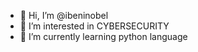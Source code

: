 - 👋 Hi, I’m @ibeninobel
- 👀 I’m interested in CYBERSECURITY
- 🌱 I’m currently learning python language

<!---
ibeninobel/ibeninobel is a ✨ special ✨ repository because its `README.md` (this file) appears on your GitHub profile.
You can click the Preview link to take a look at your changes.
--->
